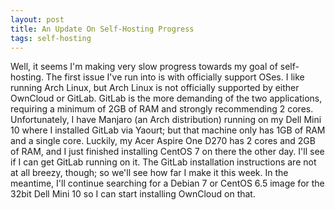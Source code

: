 ```yaml
---
layout: post
title: An Update On Self-Hosting Progress
tags: self-hosting
---
```


Well, it seems I'm making very slow progress towards my goal of self-hosting.  The first issue I've run into
is with officially support OSes.  I like running Arch Linux, but Arch Linux is not officially supported by either
OwnCloud or GitLab.  GitLab is the more demanding of the two applications, requiring a minimum of 2GB of RAM
and strongly recommending 2 cores.  Unfortunately, I have Manjaro (an Arch distribution) running on my Dell
Mini 10 where I installed GitLab via Yaourt; but that machine only has 1GB of RAM and a single core.  Luckily,
my Acer Aspire One D270 has 2 cores and 2GB of RAM, and I just finished installing CentOS 7 on there the
other day. I'll see if I can get GitLab running on it.  The GitLab installation instructions are not at all
breezy, though; so we'll see how far I make it this week.  In the meantime, I'll continue searching for a
Debian 7 or CentOS 6.5 image for the 32bit Dell Mini 10 so I can start installing OwnCloud on that.